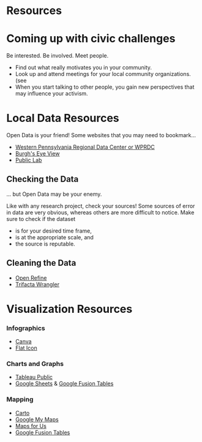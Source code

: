 # Resources


# Coming up with civic challenges

Be interested. Be involved. Meet people.

* Find out what really motivates you in your community.
* Look up and attend meetings for your local community organizations. (see 
* When you start talking to other people, you gain new perspectives that may influence your activism.


# Local Data Resources

Open Data is your friend! Some websites that you may need to bookmark...

* [Western Pennsylvania Regional Data Center or WPRDC](http://www.wprdc.org/) 
* [Burgh's Eye View](https://pittsburghpa.shinyapps.io/BurghsEyeView/)
* [Public Lab](https://publiclab.org/methods)


## Checking the Data

... but Open Data may be your enemy.

Like with any research project, check your sources!  Some sources of error in data are very obvious, whereas others are more difficult to notice. Make sure to check if the dataset
* is for your desired time frame,
* is at the appropriate scale, and
* the source is reputable.


## Cleaning the Data
* [Open Refine](http://openrefine.org/)
* [Trifacta Wrangler](https://www.trifacta.com/products/wrangler/)


# Visualization Resources


### Infographics
* [Canva](https://www.canva.com/)
* [Flat Icon](https://www.flaticon.com/)


### Charts and Graphs
* [Tableau Public](https://public.tableau.com/en-us/s/)
* [Google Sheets](https://www.google.com/sheets/) & [Google Fusion Tables](https://sites.google.com/site/fusiontablestalks/stories#UI)


### Mapping
* [Carto](https://carto.com/)
* [Google My Maps](https://www.google.com/mymaps)
* [Maps for Us](https://mapsfor.us/)
* [Google Fusion Tables](https://sites.google.com/site/fusiontablestalks/stories#UI)


